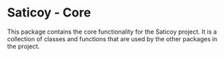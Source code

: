 # Saticoy - Core

This package contains the core functionality for the Saticoy project. It is a collection of classes and functions that are used by the other packages in the project.